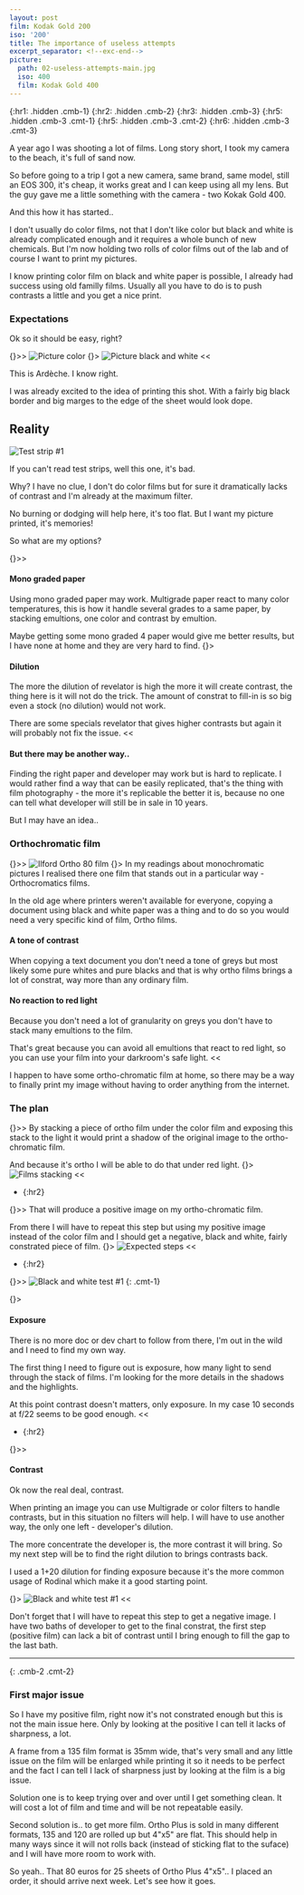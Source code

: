 ```yaml
---
layout: post
film: Kodak Gold 200
iso: '200'
title: The importance of useless attempts
excerpt_separator: <!--exc-end-->
picture:
  path: 02-useless-attempts-main.jpg
  iso: 400
  film: Kodak Gold 400
---
```


{:hr1: .hidden .cmb-1}
{:hr2: .hidden .cmb-2}
{:hr3: .hidden .cmb-3}
{:hr5: .hidden .cmb-3 .cmt-1}
{:hr5: .hidden .cmb-3 .cmt-2}
{:hr6: .hidden .cmb-3 .cmt-3}

A year ago I was shooting a lot of films. Long story short, I took my camera to the beach, it's full of sand now.

So before going to a trip I got a new camera, same brand, same model, still an EOS 300, it's cheap, it works great and I can keep using all my lens. But the guy gave me a little something with the camera - two Kokak Gold 400.

And this how it has started..

<!--exc-end-->

I don't usually do color films, not that I don't like color but black and white is already complicated enough and it requires a whole bunch of new chemicals. But I'm now holding two rolls of color films out of the lab and of course I want to print my pictures.

I know printing color film on black and white paper is possible, I already had success using old familly films. Usually all you have to do is to push contrasts a little and you get a nice print.


### Expectations

Ok so it should be easy, right?

{}>>
![Picture color](/images/photography/02-useless-attempts-test-1.jpg)
{}>
![Picture black and white](/images/photography/02-useless-attempts-test-2.jpg)
<<

This is Ardèche. I know right.

I was already excited to the idea of printing this shot. With a fairly big black border and big marges to the edge of the sheet would look dope.

## Reality


![Test strip #1](/images/photography/02-useless-attempts-test-3.jpg)

If you can't read test strips, well this one, it's bad.

Why? I have no clue, I don't do color films but for sure it dramatically lacks of contrast and I'm already at the maximum filter.

No burning or dodging will help here, it's too flat. But I want my picture printed, it's memories!

So what are my options?

{}>>
#### Mono graded paper

Using mono graded paper may work. Multigrade paper react to many color temperatures, this is how it handle several grades to a same paper, by stacking emultions, one color and contrast by emultion.

Maybe getting some mono graded 4 paper would give me better results, but I have none at home and they are very hard to find.
{}>
#### Dilution

The more the dilution of revelator is high the more it will create contrast, the thing here is it will not do the trick. The amount of constrat to fill-in is so big even a stock (no dilution) would not work.

There are some specials revelator that gives higher contrasts but again it will probably not fix the issue.
<<

#### But there may be another way..

Finding the right paper and developer may work but is hard to replicate. I would rather find a way that can be easily replicated, that's the thing with film photography - the more it's replicable the better it is, because no one can tell what developer will still be in sale in 10 years.

But I may have an idea..

### Orthochromatic film

{}>>
![Ilford Ortho 80 film](https://labo-argentique.com/218-large_default/ilford-ortho-plus-80-1-film.jpg?20240621134256)
{}>
In my readings about monochromatic pictures I realised there one film that stands out in a particular way - Orthocromatics films.

In the old age where printers weren't available for everyone, copying a document using black and white paper was a thing and to do so you would need a very specific kind of film, Ortho films.

#### A tone of contrast

When copying a text document you don't need a tone of greys but most likely some pure whites and pure blacks and that is why ortho films brings a lot of constrat, way more than any ordinary film.

#### No reaction to red light

Because you don't need a lot of granularity on greys you don't have to stack many emultions to the film.

That's great because you can avoid all emultions that react to red light, so you can use your film into your darkroom's safe light. 
<<

I happen to have some ortho-chromatic film at home, so there may be a way to finally print my image without having to order anything from the internet.

### The plan

{}>>
By stacking a piece of ortho film under the color film and exposing this stack to the light it would print a shadow of the original image to the ortho-chromatic film.

And because it's ortho I will be able to do that under red light.
{}>
![Films stacking](/images/photography/02-useless-attempts-test-5.jpg)
<<

- {:hr2}


{}>>
That will produce a positive image on my ortho-chromatic film.

From there I will have to repeat this step but using my positive image instead of the color film and I should get a negative, black and white, fairly constrated piece of film.
{}>
![Expected steps](/images/photography/02-useless-attempts-test-4.jpg)
<<

- {:hr2}

{}>>
![Black and white test #1](/images/photography/02-useless-attempts-test-6.jpg)
{: .cmt-1}


{}>
#### Exposure

There is no more doc or dev chart to follow from there, I'm out in the wild and I need to find my own way.

The first thing I need to figure out is exposure, how many light to send through the stack of films. I'm looking for the more details in the shadows and the highlights.

At this point contrast doesn't matters, only exposure. In my case 10 seconds at f/22 seems to be good enough.
<<

- {:hr2}


{}>>
#### Contrast

Ok now the real deal, contrast.

When printing an image you can use Multigrade or color filters to handle contrasts, but in this situation no filters will help. I will have to use another way, the only one left - developer's dilution.

The more concentrate the developer is, the more contrast it will bring. So my next step will be to find the right dilution to brings contrasts back.

I used a 1+20 dilution for finding exposure because it's the more common usage of Rodinal which make it a good starting point.

{}>
![Black and white test #1](/images/photography/02-useless-attempts-test-7.jpg)
<<


Don't forget that I will have to repeat this step to get a negative image. I have two baths of developer to get to the final constrat, the first step (positive film) can lack a bit of contrast until I bring enough to fill the gap to the last bath.

***
{: .cmb-2 .cmt-2}

### First major issue

So I have my positive film, right now it's not constrated enough but this is not the main issue here. Only by looking at the positive I can tell it lacks of sharpness, a lot.

A frame from a 135 film format is 35mm wide, that's very small and any little issue on the film will be enlarged while printing it so it needs to be perfect and the fact I can tell I lack of sharpness just by looking at the film is a big issue.

Solution one is to keep trying over and over until I get something clean. It will cost a lot of film and time and will be not repeatable easily.

Second solution is.. to get more film. Ortho Plus is sold in many different formats, 135 and 120 are rolled up but 4"x5" are flat. This should help in many ways since it will not rolls back (instead of sticking flat to the suface) and I will have more room to work with.

So yeah.. That 80 euros for 25 sheets of Ortho Plus 4"x5".. I placed an order, it should arrive next week. Let's see how it goes.